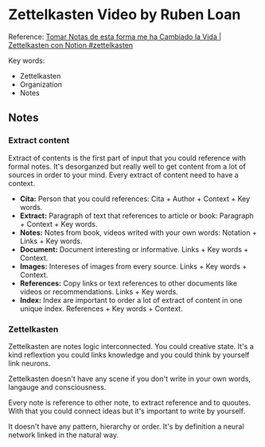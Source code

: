 # Zettelkasten Video by Ruben Loan

Reference: [Tomar Notas de esta forma me ha Cambiado la Vida | Zettelkasten con Notion #zettelkasten](https://www.youtube.com/watch?v=2rV13AhSHgs&ab_channel=ProductividadconRubenLoan)

Key words:
- Zettelkasten
- Organization
- Notes

## Notes

### Extract content

Extract of contents is the first part of input that you could reference with formal notes. It's desorganzed but really well to get content from a lot of sources in order to your mind. Every extract of content need to have a context.

- **Cita:** Person that you could references: Cita + Author + Context + Key words. 
- **Extract:** Paragraph of text that references to article or book: Paragraph + Context + Key words. 
- **Notes:** Notes from book, videos writed with your own words: Notation + Links + Key words.
- **Document:** Document interesting or informative. Links + Key words + Context.
- **Images:** Intereses of images from every source. Links + Key words + Context.
- **References:** Copy links or text references to other documents like videos or recommendations. Links + Key words.
- **Index:** Index are important to order a lot of extract of content in one unique index. References + Key words + Context.

### Zettelkasten

Zettelkasten are notes logic interconnected. You could creative state. It's a kind reflextion you could links knowledge and you could think by yourself link neurons.

Zettelkasten doesn't have any scene if you don't write in your own words, langauge and consciousness. 

Every note is reference to other note, to extract reference and to quoutes. With that you could connect ideas but it's important to write by yourself.

It doesn't have any pattern, hierarchy or order. It's by definition a neural network linked in the natural way.




